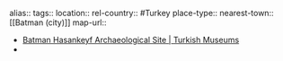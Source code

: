 alias::
tags::
location::
rel-country:: #Turkey
place-type::
nearest-town:: [[Batman (city)]]
map-url::

- [Batman Hasankeyf Archaeological Site | Turkish Museums](https://turkishmuseums.com/museum/detail/1998-batman-hasankeyf-archaeological-site/1998/4)
-
